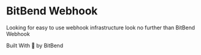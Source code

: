 # BitBend Webhook

Looking for easy to use webhook infrastructure look no further than BitBend Webhook

Built With 💖 by BitBend
